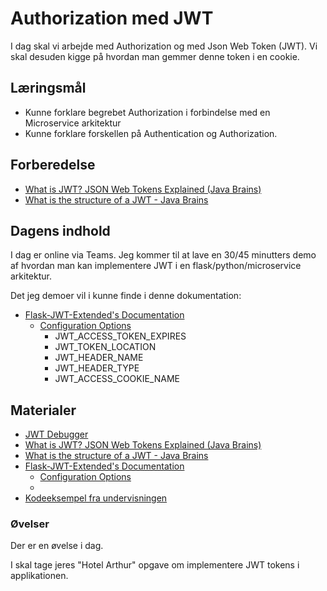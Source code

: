 # Authorization med JWT
I dag skal vi arbejde med Authorization og med Json Web Token (JWT). Vi skal desuden kigge på hvordan man gemmer denne token i en cookie.

## Læringsmål
* Kunne forklare begrebet Authorization i forbindelse med en Microservice arkitektur
* Kunne forklare forskellen på Authentication og Authorization.


## Forberedelse
* [What is JWT? JSON Web Tokens Explained (Java Brains)](https://www.youtube.com/watch?v=soGRyl9ztjI)
* [What is the structure of a JWT - Java Brains](https://www.youtube.com/watch?v=_XbXkVdoG_0)

## Dagens indhold
I dag er online via Teams. 
Jeg kommer til at lave en 30/45 minutters demo af hvordan man kan implementere JWT i en flask/python/microservice arkitektur. 

Det jeg demoer vil i kunne finde i denne dokumentation:

* [Flask-JWT-Extended's Documentation](https://flask-jwt-extended.readthedocs.io/en/stable/)
    * [Configuration Options](https://flask-jwt-extended.readthedocs.io/en/stable/options.html)
        * JWT_ACCESS_TOKEN_EXPIRES
        * JWT_TOKEN_LOCATION
        * JWT_HEADER_NAME
        * JWT_HEADER_TYPE
        * JWT_ACCESS_COOKIE_NAME



<!-- TODO -->
<!-- 
* Implementer JWT
* Implementer cookie
* Implementer roller (admin/employee/bruger)
 -->

## Materialer
* [JWT Debugger](https://jwt.io/#debugger-io)
* [What is JWT? JSON Web Tokens Explained (Java Brains)](https://www.youtube.com/watch?v=soGRyl9ztjI)
* [What is the structure of a JWT - Java Brains](https://www.youtube.com/watch?v=_XbXkVdoG_0)
* [Flask-JWT-Extended's Documentation](https://flask-jwt-extended.readthedocs.io/en/stable/)
    * [Configuration Options](https://flask-jwt-extended.readthedocs.io/en/stable/options.html)
    * []()
* [Kodeeksempel fra undervisningen](https://github.com/ITAKEA/kode_fra_undervisning_e24/tree/master/jwt)

### Øvelser

Der er en øvelse i dag. 

I skal tage jeres "Hotel Arthur" opgave om implementere JWT tokens i applikationen. 
